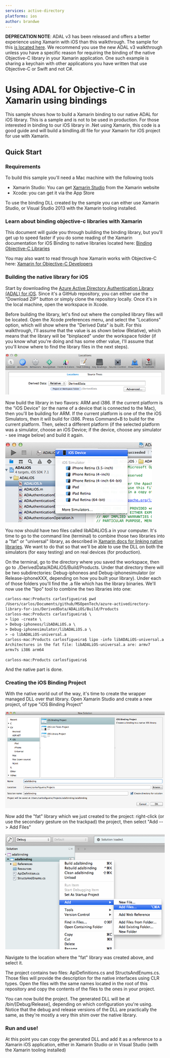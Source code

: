 ```yaml
---
services: active-directory
platforms: ios
author: brandwe
---
```


**DEPRECATION NOTE**: ADAL v3 has been released and offers a better experience using Xamarin with iOS than this walkthrough. The sample for this [is located here](https://github.com/Azure-Samples/active-directory-dotnet-native-multitarget). We recommend you use the new ADAL v3 walkthrough unless you  have a specific reason for requiring the binding of the native Objective-C library in your Xamarin application. One such example is sharing a keychain with other applications you have written that use Objective-C or Swift and not C#.


# Using ADAL for Objective-C in Xamarin using bindings

This sample shows how to build a Xamarin binding to our native ADAL for iOS library. This is a sample and is not to be used in production. For those interested in binding to our iOS library in .Net using Xamarin, this code is a good guide and will build a bindling.dll file for your Xamarin for iOS project for use with Xamarin.

## Quick Start

### Requirements

To build this sample you'll need a Mac machine with the following tools

- Xamarin Studio: You can get [Xamarin Studio](http://xamarin.com/studio?_bt=44014804148&_bk=xamarin%20studio&_bm=e&gclid=COqr3sHrs70CFUWVfgodkmEAwg) from the Xamarin website
- Xcode: you can get it via the App Store

To use the binding DLL created by the sample you can either use Xamarin Studio, or Visual Studio 2013 with the Xamarin tooling installed.

### Learn about binding objective-c libraries with Xamarin

This document will guide you through building the binding library, but you'll get up to speed faster if you do some reading of the Xamarin documentation for iOS Binding to native libraries located here: [Binding Objective-C Libraries](http://docs.xamarin.com/guides/ios/advanced_topics/binding_objective-c/binding_objc_libs/)

You may also want to read through how Xamarin works with Objective-C here: [Xamarin for Objective-C Developers](http://docs.xamarin.com/guides/ios/advanced_topics/xamarin_for_objc/)

### Building the native library for iOS

Start by downloading the [Azure Active Directory Authentication Library (ADAL) for iOS](https://github.com/MSOpenTech/azure-activedirectory-library-for-ios). Since it's a GitHub repository, you can either use the "Download ZIP" button or simply clone the repository locally. Once it's in the local machine, open the workspace in Xcode.

Before building the library, let's find out where the compiled library files will be located. Open the Xcode preferences menu, and select the "Locations" option, which will show where the "Derived Data" is built. For this walkthrough, I'll assume that the value is as shown below (Relative), which means that the library will be "binplaced" under the workspace folder (if you know what you're doing and has some other value, I'll assume that you'll know where to find the library files in the next steps).

![Setting the location where the compiled library will be built](images/001-DerivedDataLocation.png)

Now build the library in two flavors: ARM and i386. If the current platform is the "iOS Device" (or the name of a device that is connected to the Mac), then you'll be building for ARM. If the current platform is one of the the iOS Simulators, then it will build for i386. Press Command+B to build for the current platform. Then, select a different platform (if the selected platform was a simulator, choose an iOS Device; if the device, choose any simulator - see image below) and build it again.

![Building for multiple platforms](images/002-BuildingForMultiplePlatforms.png)

You now should have two files called libADALiOS.a in your computer. It's time to go to the command line (terminal) to combine those two libraries into a "fat" or "universal" library, as described in [Xamarin docs for linking native libraries](http://docs.xamarin.com/guides/ios/advanced_topics/native_interop/). We want to do that so that we'll be able to use the DLL on both the simulators (for easy testing) and on real devices (for production).

On the terminal, go to the directory where you saved the workspace, then go to ./DerivedData/ADALiOS/Build/Products. Under that directory there will be two subdirectories: Debug-iphoneos and Debug-iphonesimulator (or Release-iphoneXXX, depending on how you built your library). Under each of those folders you'll find the .a file which has the library binaries. We'll now use the "lipo" tool to combine the two libraries into one:

    carloss-mac:Products carlosfigueira$ pwd
    /Users/carlos/Documents/github/MSOpenTech/azure-activedirectory-library-for-ios/DerivedData/ADALiOS/Build/Products
    carloss-mac:Products carlosfigueira$ \
    > lipo -create \
    > Debug-iphoneos/libADALiOS.a \
    > Debug-iphonesimulator/libADALiOS.a \
    > -o libADALiOS-universal.a
    carloss-mac:Products carlosfigueira$ lipo -info libADALiOS-universal.a
    Architectures in the fat file: libADALiOS-universal.a are: armv7 armv7s i386 arm64
    
    carloss-mac:Products carlosfigueira$ 

And the native part is done.

### Creating the iOS Binding Project

With the native world out of the way, it's time to create the wrapper managed DLL over that library. Open Xamarin Studio and create a new project, of type "iOS Binding Project"

![Create new iOS Binding Project](images/003-NewiOSBindingProject.png)

Now add the "fat" library which we just created to the project: right-click (or use the secondary gesture on the trackpad) the project, then select "Add --> Add Files"

![Add native library to binding project](images/004-AddFatLibraryToBindingProject.png)

Navigate to the location where the "fat" library was created above, and select it.

The project contains two files: ApiDefinitions.cs and StructsAndEnums.cs. Those files will provide the description for the native interfaces using CLR types. Open the files with the same names located in the root of this repository and copy the contents of the files to the ones in your project.

You can now build the project. The generated DLL will be at <projectFolder>/bin/[Debug/Release], depending on which configuration you're using. Notice that the debug and release versions of the DLL are practically the same, as they're mostly a very thin shim over the native library.

### Run and use!

At this point you can copy the generated DLL and add it as a reference to a Xamarin iOS application, either in Xamarin Studio or in Visual Studio (with the Xamarin tooling installed)
